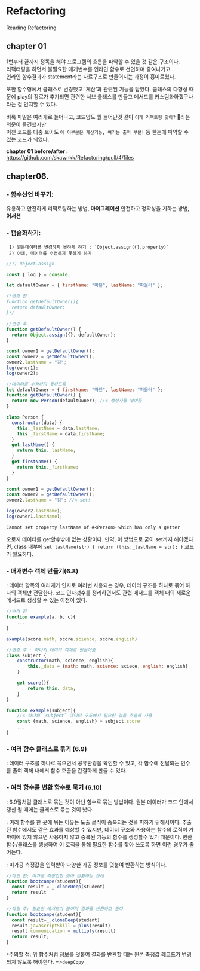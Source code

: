 # Refactoring
Reading Refactoring

## chapter 01
1번부터 끝까지 정독을 해야 프로그램의 흐름을 파악할 수 있을 것 같은 구조이다.  
리팩터링을 하면서 불필요한 매개변수를 인라인 함수로 선언하며 줄여나가고  
인라인 함수결과가 statement라는 자료구조로 만들어지는 과정이 흥미로웠다.  

또한 함수형에서 클래스로 변경했고 '계산'과 관련된 기능을 담았다.
클래스의 다형성 때문에 play의 장르가 추가되면 관련한 서브 클래스를 만들고 메서드를 커스텀화하겠구나 라는 걸 인지할 수 있다.

비록 파일은 여러개로 늘어나고, 코드양도 훨 늘어난것 같아 `이게 리팩토링 맞아?` 🤔라는 의문이 들긴했지만   
이젠 코드를 대충 보아도 `아 이부분은 계산기능, 여기는 출력 부분!` 등 한눈에 파악할 수 있는 코드가 되었다.

**chapter 01 before/after :** https://github.com/skawnkk/Refactoring/pull/4/files

  
## chapter06.
###    - 함수선언 바꾸기: 
   유용하고 안전하게 리팩토링하는 방법, **마이그레이션** 
   안전하고 정확성을 기하는 방법, **어서션**
   
###    - 캡슐화하기:
     1) 원본데이터를 변경하지 못하게 하기 : `Object.assign({},property)`
     2) 아예, 데이터를 수정하지 못하게 하기
     
```js
//1) Object.assign

const { log } = console;

let defaultOwner = { firstName: "마틴", lastName: "파울러" };

/*변경 전
function getDefaultOwner(){
  return defaultOwner;
}*/

//변경 후
function getDefaultOwner() {
  return Object.assign({}, defaultOwner);
}

const owner1 = getDefaultOwner();
const owner2 = getDefaultOwner();
owner2.lastName = "김";
log(owner1);
log(owner2);

```
  		
```js
//데이터를 수정하지 못하도록
let defaultOwner = { firstName: "마틴", lastName: "파울러" };
function getDefaultOwner() {
  return new Person(defaultOwner); //<-생성자를 넣어줌
}

class Person {
  constructor(data) {
    this._lastName = data.lastName;
    this._firstName = data.firstName;
  }
  get lastName() {
    return this._lastName;
  }
  get firstName() {
    return this._firstName;
  }
}

const owner1 = getDefaultOwner();
const owner2 = getDefaultOwner();
owner2.lastName = "김"; //<-set!

log(owner2.lastName);
log(owner1.lastName);
```

`Cannot set property lastName of #<Person> which has only a getter`

오로지 데이터를 get할수밖에 없는 상황이다.
만약, 이 방법으로 굳이 set까지 해야겠다면,
 class 내부에   `set lastName(str) {
    return (this._lastName = str);
  }` 코드가 필요하다.
  
###   - 매개변수 객체 만들기(6.8)
  : 데이터 항목의 여러개가 인자로 여러번 사용되는 경우, 데이터 구조를 하나로 묶어 하나의 객체만 전달한다. 코드 인자갯수를 정리하면서도 관련 메서드를 객체 내의 새로운 메서드로 생성할 수 있는 이점이 있다.
  
```js
//변경 전
function example(a, b, c){
	...
}

example(score.math, score.science, score.english)
```

```js
//변경 후 : 하나의 데이터 객체로 만들어줌
class subject {
	constructor(math, science, english){
		this._data = {math: math, science: sciece, english: english}
	}

	get score(){
		return this._data;
	}
}

function example(subject){ 
	//<-하나의 `subject` 데이터 구조에서 필요한 값을 추출해 사용
	const {math, science, english} = subject.score
	...
}

```
###   - 여러 함수 클래스로 묶기  (6.9)
: 데이터 구조를 하나로 묶으면서 공유환경을 확인할 수 있고, 각 함수에 전달되는 인수를 줄여 객체 내에서 함수 호출을 간결하게 만들 수 있다.

### - 여러 함수를 변환 함수로 묶기 (6.10)
: 6.9절처럼 클래스로 묶는 것이 아닌 함수로 묶는 방법이다.
원본 데이터가 코드 안에서 갱신 될 때에는 클래스로 묶는 것이 낫다.

: 여러 함수를 한 곳에 묶는 이유는 도출 로직이 중복되는 것을 피하기 위해서이다.
추출된 함수에서도 같은 효과를 예상할 수 있지만, 데이터 구조와 사용하는 함수의 로직이 가까이에 있지 않으면 사용하지 않고 중복된 기능의 함수를 생성할수 있기 때문이다.
변환함수/클래스를 생성하여 이  로직을 통해 필요한 함수를 찾아 쓰도록 하면 이런 경우가 줄어든다.

: 미가공 측정값을 입력받아 다양한 가공 정보를 덧붙여 반환하는 방식이다.
```js
//작업 전: 미가공 측정값만 받아 반환하는 상태
function bootcampe(student){
  const result = _.cloneDeep(student)
  return result
}

//작업 후: 필요한 메서드가 붙여져 결과를 반환하고 있다.
function bootcampe(student){
  const result=_.cloneDeep(student)
  result.javascriptSkill = plus(result)
  result.communication = multiply(result)
  return result;
}
```
`*`주의할 점: 위 함수처럼 정보를 덧붙여 결과를 반환할 때는 원본 측정값 레코드가 변경되지 않도록 해야한다. =>`deepCopy`


